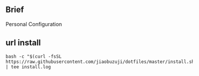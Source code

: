 ## Brief
 Personal Configuration

## url install
```
bash -c "$(curl -fsSL https://raw.githubusercontent.com/jiaobuzuji/dotfiles/master/install.sh)" | tee install.log
```

